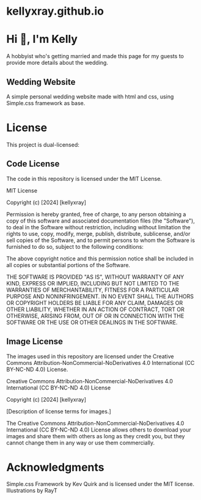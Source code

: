 # kellyxray.github.io
# Hi 👋, I'm Kelly
A hobbyist who's getting married and made this page for my guests to provide more details about the wedding.

## Wedding Website

A simple personal wedding website made with html and css, using Simple.css framework as base.

# License

This project is dual-licensed:

## Code License

The code in this repository is licensed under the MIT License.

MIT License

Copyright (c) [2024] [kellyxray]

Permission is hereby granted, free of charge, to any person obtaining a copy
of this software and associated documentation files (the "Software"), to deal
in the Software without restriction, including without limitation the rights
to use, copy, modify, merge, publish, distribute, sublicense, and/or sell
copies of the Software, and to permit persons to whom the Software is
furnished to do so, subject to the following conditions:

The above copyright notice and this permission notice shall be included in all
copies or substantial portions of the Software.

THE SOFTWARE IS PROVIDED "AS IS", WITHOUT WARRANTY OF ANY KIND, EXPRESS OR
IMPLIED, INCLUDING BUT NOT LIMITED TO THE WARRANTIES OF MERCHANTABILITY,
FITNESS FOR A PARTICULAR PURPOSE AND NONINFRINGEMENT. IN NO EVENT SHALL THE
AUTHORS OR COPYRIGHT HOLDERS BE LIABLE FOR ANY CLAIM, DAMAGES OR OTHER
LIABILITY, WHETHER IN AN ACTION OF CONTRACT, TORT OR OTHERWISE, ARISING FROM,
OUT OF OR IN CONNECTION WITH THE SOFTWARE OR THE USE OR OTHER DEALINGS IN THE
SOFTWARE.

## Image License

The images used in this repository are licensed under the Creative Commons Attribution-NonCommercial-NoDerivatives 4.0 International (CC BY-NC-ND 4.0) License.

Creative Commons Attribution-NonCommercial-NoDerivatives 4.0 International (CC BY-NC-ND 4.0) License

Copyright (c) [2024] [kellyxray]

[Description of license terms for images.]

The Creative Commons Attribution-NonCommercial-NoDerivatives 4.0 International (CC BY-NC-ND 4.0) License allows others to download your images and share them with others as long as they credit you, but they cannot change them in any way or use them commercially.


# Acknowledgments

Simple.css Framework by Kev Quirk and is licensed under the MIT license.
Illustrations by RayT
